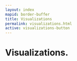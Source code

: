 ```yaml
---
layout: index
mapid: border-buffer
title: Visualizations
permalink: visualizations.html
active: visualizations-button
---
```


# Visualizations.


